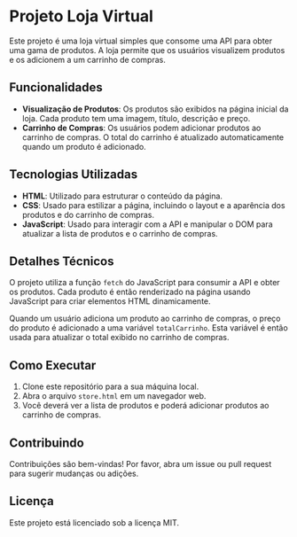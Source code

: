 # Projeto Loja Virtual

Este projeto é uma loja virtual simples que consome uma API para obter uma gama de produtos. A loja permite que os usuários visualizem produtos e os adicionem a um carrinho de compras.

## Funcionalidades

- **Visualização de Produtos**: Os produtos são exibidos na página inicial da loja. Cada produto tem uma imagem, título, descrição e preço.
- **Carrinho de Compras**: Os usuários podem adicionar produtos ao carrinho de compras. O total do carrinho é atualizado automaticamente quando um produto é adicionado.

## Tecnologias Utilizadas

- **HTML**: Utilizado para estruturar o conteúdo da página.
- **CSS**: Usado para estilizar a página, incluindo o layout e a aparência dos produtos e do carrinho de compras.
- **JavaScript**: Usado para interagir com a API e manipular o DOM para atualizar a lista de produtos e o carrinho de compras.

## Detalhes Técnicos

O projeto utiliza a função `fetch` do JavaScript para consumir a API e obter os produtos. Cada produto é então renderizado na página usando JavaScript para criar elementos HTML dinamicamente.

Quando um usuário adiciona um produto ao carrinho de compras, o preço do produto é adicionado a uma variável `totalCarrinho`. Esta variável é então usada para atualizar o total exibido no carrinho de compras.

## Como Executar

1. Clone este repositório para a sua máquina local.
2. Abra o arquivo `store.html` em um navegador web.
3. Você deverá ver a lista de produtos e poderá adicionar produtos ao carrinho de compras.

## Contribuindo

Contribuições são bem-vindas! Por favor, abra um issue ou pull request para sugerir mudanças ou adições.

## Licença

Este projeto está licenciado sob a licença MIT.